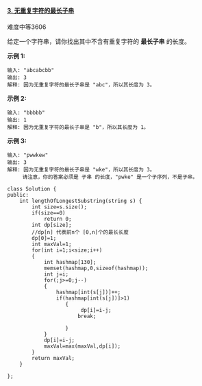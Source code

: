 #### [3. 无重复字符的最长子串](https://leetcode-cn.com/problems/longest-substring-without-repeating-characters/)

难度中等3606

给定一个字符串，请你找出其中不含有重复字符的 **最长子串** 的长度。

**示例 1:**

```
输入: "abcabcbb"
输出: 3 
解释: 因为无重复字符的最长子串是 "abc"，所以其长度为 3。
```

**示例 2:**

```
输入: "bbbbb"
输出: 1
解释: 因为无重复字符的最长子串是 "b"，所以其长度为 1。
```

**示例 3:**

```
输入: "pwwkew"
输出: 3
解释: 因为无重复字符的最长子串是 "wke"，所以其长度为 3。
     请注意，你的答案必须是 子串 的长度，"pwke" 是一个子序列，不是子串。
```

```
class Solution {
public:
    int lengthOfLongestSubstring(string s) {
        int size=s.size();
        if(size==0)
            return 0;
        int dp[size];
        //dp[n] 代表前n个 [0,n]个的最长长度
        dp[0]=1;
        int maxVal=1;
        for(int i=1;i<size;i++)
        {
            int hashmap[130];
            memset(hashmap,0,sizeof(hashmap));
            int j=i;
            for(;j>=0;j--)
            {
                hashmap[int(s[j])]++;
                if(hashmap[int(s[j])]>1)
                   {
                        dp[i]=i-j;
                       break;

                   }
            }
            dp[i]=i-j;
            maxVal=max(maxVal,dp[i]);
        }
        return maxVal;
    }
    
};

```

